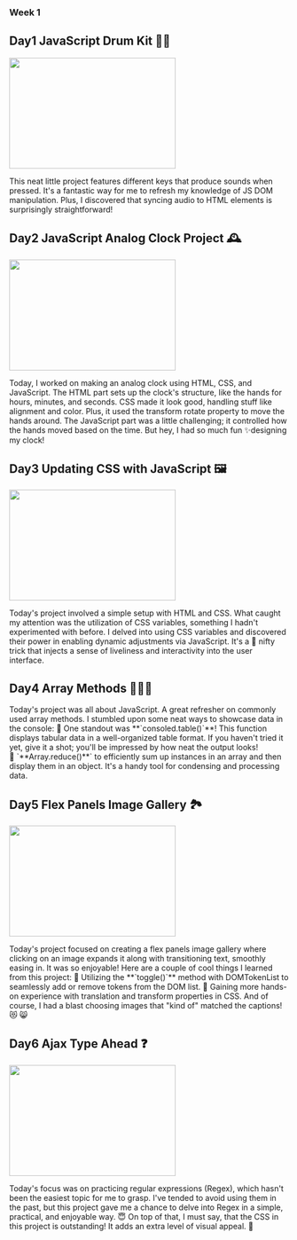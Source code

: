 ### Week 1
## Day1 JavaScript Drum Kit 🥁✨
<img width="300" height="200" src=https://github.com/AnnMulling/30day-JS-challenge/assets/105256768/8ce42108-e2c7-4977-8a12-fade8a32652f/>
<p>This neat little project features different keys that produce sounds when pressed.
It's a fantastic way for me to refresh my knowledge of JS DOM manipulation.
Plus, I discovered that syncing audio to HTML elements is surprisingly straightforward!</p>

## Day2 JavaScript Analog Clock Project 🕰️
<img width="300" height="200" src=https://github.com/AnnMulling/30day-JS-challenge/assets/105256768/442b11db-cfc8-4f07-a947-bd3f687fb391/>
<p>Today, I worked on making an analog clock using HTML, CSS, and JavaScript. The HTML part sets up the clock's structure, like the hands for hours, minutes, and seconds. CSS made it look good, handling stuff like alignment and color. Plus, it used the transform rotate property to move the hands around. The JavaScript part was a little challenging; it controlled how the hands moved based on the time. But hey, I had so much fun ✨designing my clock!</p>

## Day3 Updating CSS with JavaScript 🖼️
<img width="300" height="200" src=https://github.com/AnnMulling/30day-JS-challenge/assets/105256768/2d4312f0-2f38-4321-bdec-2c4aae3eca64/>
<p>
  Today's project involved a simple setup with HTML and CSS. What caught my attention was the utilization of CSS variables,
  something I hadn't experimented with before.
  I delved into using CSS variables and discovered their power in enabling dynamic adjustments via JavaScript.
  It's a 🌟 nifty trick that injects a sense of liveliness and interactivity into the user interface.
</p>

## Day4 Array Methods 👩🏻‍💻
<p>
  Today's project was all about JavaScript.  A great refresher on commonly used array methods.
  I stumbled upon some neat ways to showcase data in the console:
  🌟 One standout was **`consoled.table()`**! This function displays tabular data in a well-organized table format. If you haven't tried it yet, give it a shot; you'll be impressed by how neat the output looks!
  🌟 `**Array.reduce()**` to efficiently sum up instances in an array and then display them in an object. It's a handy tool for condensing and processing data.
</p>

## Day5 Flex Panels Image Gallery 🏞️
<img width="300" height="200" src=https://github.com/AnnMulling/30day-JS-challenge/assets/105256768/f3363193-1956-4276-a66d-c919116728c4>
<p>
  Today's project focused on creating a flex panels image gallery where clicking on an image expands it along with transitioning text, smoothly easing in. It was so enjoyable!
  Here are a couple of cool things I learned from this project:
  🌟 Utilizing the **`toggle()`** method with DOMTokenList to seamlessly add or remove tokens from the DOM list.
  🌟 Gaining more hands-on experience with translation and transform properties in CSS.
  And of course, I had a blast choosing images that "kind of" matched the captions! 😻 😸
</p>

## Day6 Ajax Type Ahead ❓
<img width="300" height="200" src=https://github.com/AnnMulling/30day-JS-challenge/assets/105256768/d0249468-dd60-4518-8e2e-8a2782e9564f>
<p>
  Today's focus was on practicing regular expressions (Regex), which hasn't been the easiest topic for me to grasp.
  I've tended to avoid using them in the past, but this project gave  me a chance to delve into Regex in a simple, practical, and enjoyable way. 😇
  On top of that, I must say, that the CSS in this project is outstanding! It adds an extra level of visual appeal. 💖
</p>
